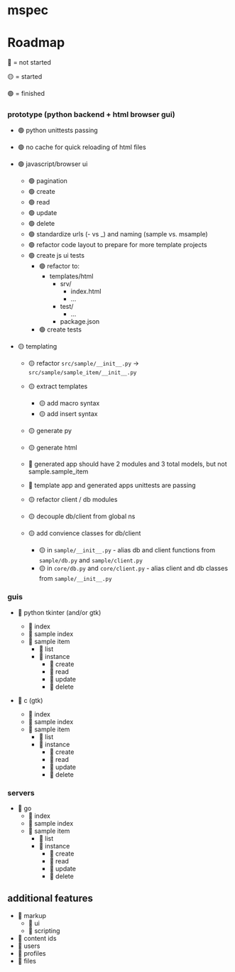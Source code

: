 # mspec

# Roadmap

🔴 = not started

🟡 = started

🟢 = finished

### prototype (python backend + html browser gui)

* 🟢 python unittests passing
* 🟢 no cache for quick reloading of html files
* 🟢 javascript/browser ui
    * 🟢 pagination
    * 🟢 create
    * 🟢 read
    * 🟢 update
    * 🟢 delete
    * 🟢 standardize urls (- vs _) and naming (sample vs. msample)
    * 🟢 refactor code layout to prepare for more template projects
    * 🟢 create js ui tests
        * 🟢 refactor to:
            * templates/html
                * srv/
                    * index.html
                    * ...
                * test/
                    * ...
                * package.json
        * 🟢 create tests

* 🟡 templating
    * 🟡 refactor `src/sample/__init__.py` -> `src/sample/sample_item/__init__.py`
    * 🟡 extract templates
        * 🟡 add macro syntax
        * 🟡 add insert syntax
    * 🟡 generate py
    * 🟡 generate html
    * 🔴 generated app should have 2 modules and 3 total models, but not sample.sample_item
    * 🔴 template app and generated apps unittests are passing

    * 🟡 refactor client / db modules
    * 🟡 decouple db/client from global ns
    * 🟡 add convience classes for db/client
        * 🟡 in `sample/__init__.py` - alias db and client functions from `sample/db.py` and `sample/client.py`
        * 🟡 in `core/db.py` and `core/client.py` - alias client and db classes from `sample/__init__.py`

### guis
* 🔴 python tkinter (and/or gtk)
    * 🔴 index
    * 🔴 sample index
    * 🔴 sample item
        * 🔴 list
        * 🔴 instance
            * 🔴 create
            * 🔴 read
            * 🔴 update
            * 🔴 delete

* 🔴 c (gtk)
    * 🔴 index
    * 🔴 sample index
    * 🔴 sample item
        * 🔴 list
        * 🔴 instance
            * 🔴 create
            * 🔴 read
            * 🔴 update
            * 🔴 delete

### servers
* 🔴 go
    * 🔴 index
    * 🔴 sample index
    * 🔴 sample item
        * 🔴 list
        * 🔴 instance
            * 🔴 create
            * 🔴 read
            * 🔴 update
            * 🔴 delete

## additional features
* 🔴 markup
    * 🔴 ui
    * 🔴 scripting
* 🔴 content ids
* 🔴 users
* 🔴 profiles
* 🔴 files
